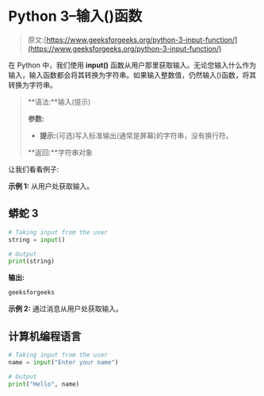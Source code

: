 # Python 3–输入()函数

> 原文:[https://www.geeksforgeeks.org/python-3-input-function/](https://www.geeksforgeeks.org/python-3-input-function/)

在 Python 中，我们使用 **input()** 函数从用户那里获取输入。无论您输入什么作为输入，输入函数都会将其转换为字符串。如果输入整数值，仍然输入()函数，将其转换为字符串。

> **语法:**输入(提示)
> 
> **参数:**
> 
> *   **提示:**(可选)写入标准输出(通常是屏幕)的字符串，没有换行符。
> 
> **返回:**字符串对象

让我们看看例子:

**示例 1:** 从用户处获取输入。

## 蟒蛇 3

```py
# Taking input from the user
string = input()

# Output
print(string)
```

**输出:**

```py
geeksforgeeks

```

**示例 2:** 通过消息从用户处获取输入。

## 计算机编程语言

```py
# Taking input from the user
name = input("Enter your name")

# Output
print("Hello", name)
```